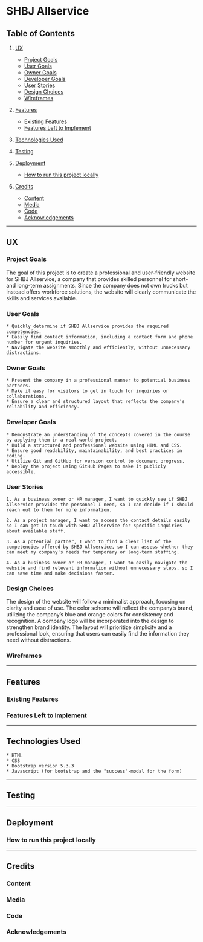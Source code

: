 # SHBJ Allservice

## Table of Contents

1. [UX](#ux)
    * [Project Goals](#project-goals)
    * [User Goals](#user-goals)
    * [Owner Goals](#owner-goals)
    * [Developer Goals](#developer-goals)
    * [User Stories](#user-stories)
    * [Design Choices](#design-choices)
    * [Wireframes](#wireframes)

2. [Features](#features)
    * [Existing Features](#existing-features)
    * [Features Left to Implement](#features-left-to-implement)

3. [Technologies Used](#technologies-used)

4. [Testing](#testing)

5. [Deployment](#deployment)
    * [How to run this project locally](#how-to-run-this-project-locally)

6. [Credits](#credits)
    * [Content](#content)
    * [Media](#media)
    * [Code](#code)
    * [Acknowledgements](#acknowledgements)

---

## UX

### Project Goals

The goal of this project is to create a professional and user-friendly website for SHBJ Allservice, a company that provides skilled personnel for short- and long-term assignments. Since the company does not own trucks but instead offers workforce solutions, the website will clearly communicate the skills and services available.

### User Goals

    * Quickly determine if SHBJ Allservice provides the required competencies.
    * Easily find contact information, including a contact form and phone number for urgent inquiries.
    * Navigate the website smoothly and efficiently, without unnecessary distractions. 

### Owner Goals

    * Present the company in a professional manner to potential business partners.
    * Make it easy for visitors to get in touch for inquiries or collaborations.
    * Ensure a clear and structured layout that reflects the company's reliability and efficiency.

### Developer Goals

    * Demonstrate an understanding of the concepts covered in the course by applying them in a real-world project.
    * Build a structured and professional website using HTML and CSS.
    * Ensure good readability, maintainability, and best practices in coding.
    * Utilize Git and GitHub for version control to document progress.
    * Deploy the project using GitHub Pages to make it publicly accessible.

### User Stories

    1. As a business owner or HR manager, I want to quickly see if SHBJ Allservice provides the personnel I need, so I can decide if I should reach out to them for more information.

    2. As a project manager, I want to access the contact details easily so I can get in touch with SHBJ Allservice for specific inquiries about available staff.

    3. As a potential partner, I want to find a clear list of the competencies offered by SHBJ Allservice, so I can assess whether they can meet my company's needs for temporary or long-term staffing.

    4. As a business owner or HR manager, I want to easily navigate the website and find relevant information without unnecessary steps, so I can save time and make decisions faster.

### Design Choices

The design of the website will follow a minimalist approach, focusing on clarity and ease of use. The color scheme will reflect the company’s brand, utilizing the company’s blue and orange colors for consistency and recognition. A company logo will be incorporated into the design to strengthen brand identity. The layout will prioritize simplicity and a professional look, ensuring that users can easily find the information they need without distractions.

### Wireframes

---

## Features

### Existing Features

### Features Left to Implement

---

## Technologies Used

    * HTML
    * CSS
    * Bootstrap version 5.3.3
    * Javascript (for bootstrap and the "success"-modal for the form)
---

## Testing

---

## Deployment

### How to run this project locally

---

## Credits

### Content

### Media

### Code

### Acknowledgements
